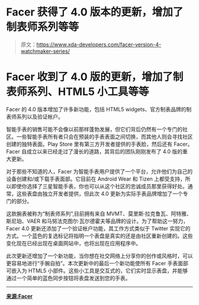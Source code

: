 # Facer 获得了 4.0 版本的更新，增加了制表师系列等等

> 原文：<https://www.xda-developers.com/facer-version-4-watchmaker-series/>

# Facer 收到了 4.0 版的更新，增加了制表师系列、HTML5 小工具等等

Facer 的 4.0 版本增加了许多新功能，包括 HTML5 widgets、官方制表品牌的制表师系列以及验证帐户。

智能手表的销售可能不会像以前那样蓬勃发展，但它们背后仍然有一个专门的社区。一些智能手表所有者只会在预装的手表表面之间切换，而其他人则会寻找社区创建的独特表面。Play Store 里有第三方开发者提供的手表脸，然后还有 Facer。Facer 自成立以来已经走过了漫长的道路，其背后的团队刚刚发布了 4.0 版的重大更新。

对于那些不知道的人，Facer 为智能手表用户提供了一个平台，允许他们为自己的设备创建和/或下载手表面部。它目前在 Android Wear 和 Tizen 上都受支持，所以即使你选择了三星智能手表，你也可以从这个社区的忠诚成员那里获得好处。通常，这些表盘由独立开发者提供，但此次 4.0 更新为实际手表品牌增加了一个专门的部分。

这款腕表被称为“制表师系列”,目前拥有来自 MVMT、莫里斯·拉克鲁瓦、阿特雅、斯尼珀、VAER 和马努法克图尔·瓦尔德霍夫等品牌的设计。为了帮助这一努力，Facer 4.0 更新还添加了一个验证帐户功能，其工作方式类似于 Twitter 实现它的方式。一个蓝色的复选标记将指明一个表盘是真实的还是由社区重新创建的。这些变化现在已经出现在桌面网站中，也将出现在应用程序中。

此次更新还增加了一个新功能，当你想在社交网络上分享你的创作或风格时，可以更容易地进行“手腕自拍”。本次更新中的最后一个新功能使所有 Facer 手表面部可嵌入为 HTML5 小部件。这些小工具是交互式的，它们实时显示表盘，并能够通过一个简单的蓝色同步按钮将表盘发送到您的手表。

* * *

[**来源:Facer**](https://news.facer.io/introducing-facer-4-0-and-the-watchmaker-series-28f4f5b8c896)